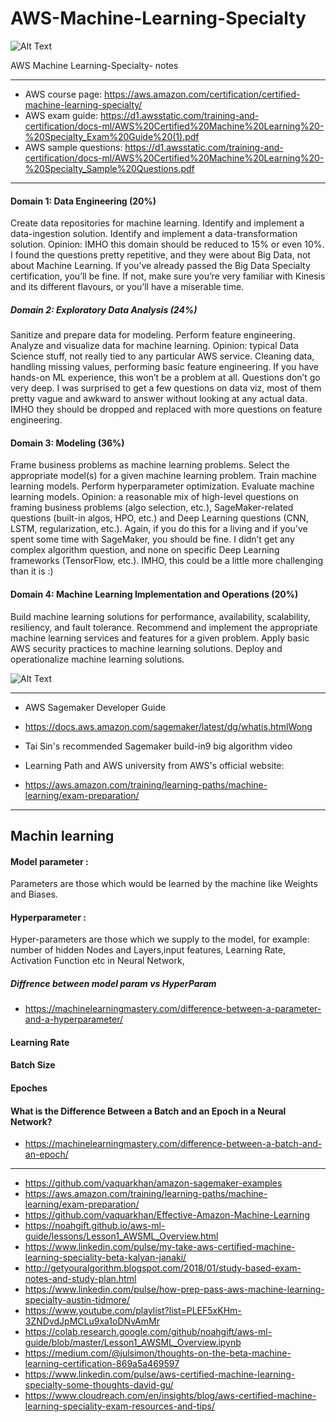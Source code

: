 # AWS-Machine-Learning-Specialty

![Alt Text](https://miro.medium.com/max/513/1*YJIqo0jSZsLF0I9qaRs4RA.png)


AWS Machine Learning-Specialty-  notes 

-----------------

- AWS course page: https://aws.amazon.com/certification/certified-machine-learning-specialty/
- AWS exam guide: https://d1.awsstatic.com/training-and-certification/docs-ml/AWS%20Certified%20Machine%20Learning%20-%20Specialty_Exam%20Guide%20(1).pdf
- AWS sample questions: https://d1.awsstatic.com/training-and-certification/docs-ml/AWS%20Certified%20Machine%20Learning%20-%20Specialty_Sample%20Questions.pdf

-----------------------------------------

#### Domain 1: Data Engineering (20%)
Create data repositories for machine learning.
Identify and implement a data-ingestion solution.
Identify and implement a data-transformation solution.
Opinion: IMHO this domain should be reduced to 15% or even 10%. I found the questions pretty repetitive, and they were about Big Data, not about Machine Learning. If you’ve already passed the Big Data Specialty certification, you’ll be fine. If not, make sure you’re very familiar with Kinesis and its different flavours, or you’ll have a miserable time.

##### Domain 2: Exploratory Data Analysis (24%)
Sanitize and prepare data for modeling.
Perform feature engineering.
Analyze and visualize data for machine learning.
Opinion: typical Data Science stuff, not really tied to any particular AWS service. Cleaning data, handling missing values, performing basic feature engineering. If you have hands-on ML experience, this won’t be a problem at all. Questions don’t go very deep. I was surprised to get a few questions on data viz, most of them pretty vague and awkward to answer without looking at any actual data. IMHO they should be dropped and replaced with more questions on feature engineering.

#### Domain 3: Modeling (36%)
Frame business problems as machine learning problems.
Select the appropriate model(s) for a given machine learning problem.
Train machine learning models.
Perform hyperparameter optimization.
Evaluate machine learning models.
Opinion: a reasonable mix of high-level questions on framing business problems (algo selection, etc.), SageMaker-related questions (built-in algos, HPO, etc.) and Deep Learning questions (CNN, LSTM, regularization, etc.). Again, if you do this for a living and if you’ve spent some time with SageMaker, you should be fine. I didn’t get any complex algorithm question, and none on specific Deep Learning frameworks (TensorFlow, etc.). IMHO, this could be a little more challenging than it is :)

#### Domain 4: Machine Learning Implementation and Operations (20%)
Build machine learning solutions for performance, availability, scalability, resiliency, and fault tolerance.
Recommend and implement the appropriate machine learning services and features for a given problem.
Apply basic AWS security practices to machine learning solutions.
Deploy and operationalize machine learning solutions.



![Alt Text](https://d1.awsstatic.com/training-and-certification/machinelearning/path_ml-exam-preparation.0849ffc65449f465503b5d3b92410677a2ca62b3.png)

-----------------------

- AWS Sagemaker Developer Guide 
- https://docs.aws.amazon.com/sagemaker/latest/dg/whatis.htmlWong 

- Tai Sin's recommended Sagemaker build-in9 big algorithm video

- Learning Path and AWS university from AWS's official website:
- https://aws.amazon.com/training/learning-paths/machine-learning/exam-preparation/

----------------------------
## Machin learning

 #### Model parameter :
   Parameters are those which would be learned by the machine like Weights and Biases.
 
 #### Hyperparameter :  
 Hyper-parameters are those which we supply to the model, for example: number of hidden Nodes and Layers,input features, Learning Rate, Activation Function etc in Neural Network,
 
##### Diffrence between model param vs HyperParam
- https://machinelearningmastery.com/difference-between-a-parameter-and-a-hyperparameter/
 
 
 #### Learning Rate 
 
 #### Batch Size
 
 #### Epoches
 

#### What is the Difference Between a Batch and an Epoch in a Neural Network?

- https://machinelearningmastery.com/difference-between-a-batch-and-an-epoch/
 
-----------------------------
- https://github.com/vaquarkhan/amazon-sagemaker-examples
- https://aws.amazon.com/training/learning-paths/machine-learning/exam-preparation/
- https://github.com/vaquarkhan/Effective-Amazon-Machine-Learning
- https://noahgift.github.io/aws-ml-guide/lessons/Lesson1_AWSML_Overview.html
- https://www.linkedin.com/pulse/my-take-aws-certified-machine-learning-speciality-beta-kalyan-janaki/
- http://getyouralgorithm.blogspot.com/2018/01/study-based-exam-notes-and-study-plan.html
- https://www.linkedin.com/pulse/how-prep-pass-aws-machine-learning-specialty-austin-tidmore/
- https://www.youtube.com/playlist?list=PLEF5xKHm-3ZNDvdJpMCLu9xa1oDNvAmMr
- https://colab.research.google.com/github/noahgift/aws-ml-guide/blob/master/Lesson1_AWSML_Overview.ipynb
- https://medium.com/@julsimon/thoughts-on-the-beta-machine-learning-certification-869a5a469597
- https://www.linkedin.com/pulse/aws-certified-machine-learning-specialty-some-thoughts-david-gu/
- https://www.cloudreach.com/en/insights/blog/aws-certified-machine-learning-speciality-exam-resources-and-tips/
